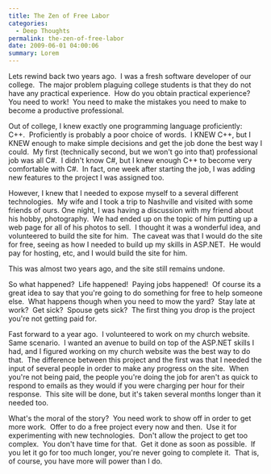 ```yaml
---
title: The Zen of Free Labor
categories:
  - Deep Thoughts
permalink: the-zen-of-free-labor
date: 2009-06-01 04:00:06
summary: Lorem
---
```


Lets rewind back two years ago.  I was a fresh software developer of our college.  The major problem plaguing college students is that they do not have any practical experience.  How do you obtain practical experience?  You need to work!  You need to make the mistakes you need to make to become a productive professional.

Out of college, I knew exactly one programming language proficiently: C++.  Proficiently is probably a poor choice of words.  I KNEW C++, but I KNEW enough to make simple decisions and get the job done the best way I could.  My first (technically second, but we won't go into that) professional job was all C#.  I didn't know C#, but I knew enough C++ to become very comfortable with C#.  In fact, one week after starting the job, I was adding new features to the project I was assigned too.

However, I knew that I needed to expose myself to a several different technologies.  My wife and I took a trip to Nashville and visited with some friends of ours. One night, I was having a discussion with my friend about his hobby, photography.  We had ended up on the topic of him putting up a web page for all of his photos to sell.  I thought it was a wonderful idea, and volunteered to build the site for him.  The caveat was that I would do the site for free, seeing as how I needed to build up my skills in ASP.NET.  He would pay for hosting, etc, and I would build the site for him.

This was almost two years ago, and the site still remains undone.

So what happened?  Life happened!  Paying jobs happened!  Of course its a great idea to say that you're going to do something for free to help someone else.  What happens though when you need to mow the yard?  Stay late at work?  Get sick?  Spouse gets sick?  The first thing you drop is the project you're not getting paid for.

Fast forward to a year ago.  I volunteered to work on my church website.  Same scenario.  I wanted an avenue to build on top of the ASP.NET skills I had, and I figured working on my church website was the best way to do that.  The difference between this project and the first was that I needed the input of several people in order to make any progress on the site.  When you're not being paid, the people you're doing the job for aren't as quick to respond to emails as they would if you were charging per hour for their response.  This site will be done, but it's taken several months longer than it needed too.

What's the moral of the story?  You need work to show off in order to get more work.  Offer to do a free project every now and then.  Use it for experimenting with new technologies.  Don't allow the project to get too complex.  You don't have time for that.  Get it done as soon as possible.  If you let it go for too much longer, you're never going to complete it.  That is, of course, you have more will power than I do.